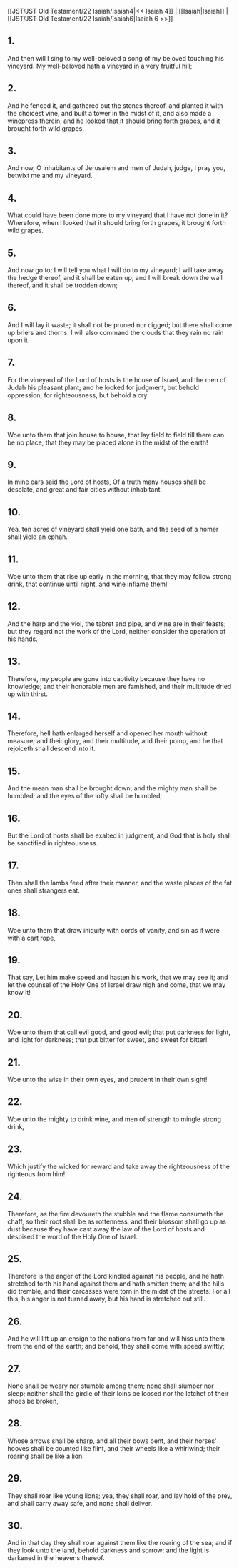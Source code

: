 [[JST/JST Old Testament/22 Isaiah/Isaiah4|<< Isaiah 4]] | [[Isaiah|Isaiah]] | [[JST/JST Old Testament/22 Isaiah/Isaiah6|Isaiah 6 >>]]
## 1.
And then will I sing to my well-beloved a song of my beloved touching his vineyard. My well-beloved hath a vineyard in a very fruitful hill;
## 2.
And he fenced it, and gathered out the stones thereof, and planted it with the choicest vine, and built a tower in the midst of it, and also made a winepress therein; and he looked that it should bring forth grapes, and it brought forth wild grapes.
## 3.
And now, O inhabitants of Jerusalem and men of Judah, judge, I pray you, betwixt me and my vineyard.
## 4.
What could have been done more to my vineyard that I have not done in it? Wherefore, when I looked that it should bring forth grapes, it brought forth wild grapes.
## 5.
And now go to; I will tell you what I will do to my vineyard; I will take away the hedge thereof, and it shall be eaten up; and I will break down the wall thereof, and it shall be trodden down;
## 6.
And I will lay it waste; it shall not be pruned nor digged; but there shall come up briers and thorns. I will also command the clouds that they rain no rain upon it.
## 7.
For the vineyard of the Lord of hosts is the house of Israel, and the men of Judah his pleasant plant; and he looked for judgment, but behold oppression; for righteousness, but behold a cry.
## 8.
Woe unto them that join house to house, that lay field to field till there can be no place, that they may be placed alone in the midst of the earth!
## 9.
In mine ears said the Lord of hosts, Of a truth many houses shall be desolate, and great and fair cities without inhabitant.
## 10.
Yea, ten acres of vineyard shall yield one bath, and the seed of a homer shall yield an ephah.
## 11.
Woe unto them that rise up early in the morning, that they may follow strong drink, that continue until night, and wine inflame them!
## 12.
And the harp and the viol, the tabret and pipe, and wine are in their feasts; but they regard not the work of the Lord, neither consider the operation of his hands.
## 13.
Therefore, my people are gone into captivity because they have no knowledge; and their honorable men are famished, and their multitude dried up with thirst.
## 14.
Therefore, hell hath enlarged herself and opened her mouth without measure; and their glory, and their multitude, and their pomp, and he that rejoiceth shall descend into it.
## 15.
And the mean man shall be brought down; and the mighty man shall be humbled; and the eyes of the lofty shall be humbled;
## 16.
But the Lord of hosts shall be exalted in judgment, and God that is holy shall be sanctified in righteousness.
## 17.
Then shall the lambs feed after their manner, and the waste places of the fat ones shall strangers eat.
## 18.
Woe unto them that draw iniquity with cords of vanity, and sin as it were with a cart rope,
## 19.
That say, Let him make speed and hasten his work, that we may see it; and let the counsel of the Holy One of Israel draw nigh and come, that we may know it!
## 20.
Woe unto them that call evil good, and good evil; that put darkness for light, and light for darkness; that put bitter for sweet, and sweet for bitter!
## 21.
Woe unto the wise in their own eyes, and prudent in their own sight!
## 22.
Woe unto the mighty to drink wine, and men of strength to mingle strong drink,
## 23.
Which justify the wicked for reward and take away the righteousness of the righteous from him!
## 24.
Therefore, as the fire devoureth the stubble and the flame consumeth the chaff, so their root shall be as rottenness, and their blossom shall go up as dust because they have cast away the law of the Lord of hosts and despised the word of the Holy One of Israel.
## 25.
Therefore is the anger of the Lord kindled against his people, and he hath stretched forth his hand against them and hath smitten them; and the hills did tremble, and their carcasses were torn in the midst of the streets. For all this, his anger is not turned away, but his hand is stretched out still.
## 26.
And he will lift up an ensign to the nations from far and will hiss unto them from the end of the earth; and behold, they shall come with speed swiftly;
## 27.
None shall be weary nor stumble among them; none shall slumber nor sleep; neither shall the girdle of their loins be loosed nor the latchet of their shoes be broken,
## 28.
Whose arrows shall be sharp, and all their bows bent, and their horses\' hooves shall be counted like flint, and their wheels like a whirlwind; their roaring shall be like a lion.
## 29.
They shall roar like young lions; yea, they shall roar, and lay hold of the prey, and shall carry away safe, and none shall deliver.
## 30.
And in that day they shall roar against them like the roaring of the sea; and if they look unto the land, behold darkness and sorrow; and the light is darkened in the heavens thereof.


